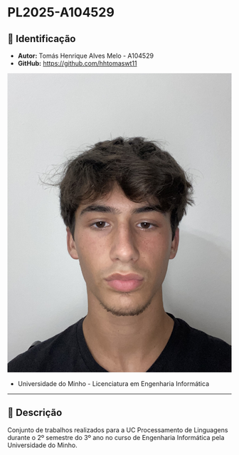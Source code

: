 # PL2025-A104529

## 📌 Identificação

- **Autor:** Tomás Henrique Alves Melo - A104529
- **GitHub:** https://github.com/hhtomaswt11

![A104529 - Tomás Melo](assets/perfil.jpg)

- Universidade do Minho - Licenciatura em Engenharia Informática

---

## 📂 Descrição 

Conjunto de trabalhos realizados para a UC Processamento de Linguagens durante o 2º semestre do 3º ano no curso de Engenharia Informática pela Universidade do Minho.

